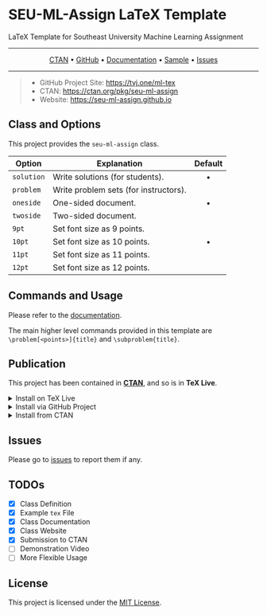 # SEU-ML-Assign LaTeX Template
LaTeX Template for Southeast University Machine Learning Assignment

***
<p align="center">
   <a href="https://ctan.org/pkg/seu-ml-assign">CTAN</a> • <a href="https://github.com/Teddy-van-Jerry/SEU-ML-Assign_LaTeX_Template">GitHub</a> • <a href="http://mirrors.ctan.org/macros/latex/contrib/seu-ml-assign/seu-ml-assign-doc.pdf">Documentation</a> • <a href="https://github.com/Teddy-van-Jerry/SEU-ML-Assign_LaTeX_Template/blob/master/SEU-ML-Assign-sample.pdf">Sample</a> • <a href="https://github.com/Teddy-van-Jerry/SEU-ML-Assign_LaTeX_Template/issues">Issues</a>
</p>

***

> - GitHub Project Site: https://tvj.one/ml-tex
> - CTAN: https://ctan.org/pkg/seu-ml-assign
> - Website: https://seu-ml-assign.github.io

## Class and Options
This project provides the `seu-ml-assign` class.

| Option | Explanation | Default |
| - | - | :-: |
| `solution` | Write solutions (for students). | • |
| `problem` | Write problem sets (for instructors). |
| `oneside` | One-sided document. | • |
| `twoside` | Two-sided document. |
| `9pt` | Set font size as 9 points. |
| `10pt` | Set font size as 10 points. | • |
| `11pt` | Set font size as 11 points. |
| `12pt` | Set font size as 12 points. |

## Commands and Usage
Please refer to the [documentation](seu-ml-assign-doc.pdf).

The main higher level commands provided in this template are `\problem[<points>]{title}` and `\subproblem{title}`.

## Publication
This project has been contained in [**CTAN**](https://ctan.org/pkg/seu-ml-assign), and so is in **TeX Live**.

<details><summary>Install on TeX Live</summary>
  <p>
    
```bash
tlmgr install seu-ml-assign
```
    
  </p>
</details>

<details><summary>Install via GitHub Project</summary>
  <p>
    
```bash
git clone https://github.com/Teddy-van-Jerry/SEU-ML-Assign_LaTeX_Template.git
```
    
  </p>
</details>

<details><summary>Install from CTAN</summary>
  <p>
    
Go to https://ctan.org/pkg/seu-ml-assign to download the package.
    
  </p>
</details>

## Issues
Please go to [issues](https://github.com/Teddy-van-Jerry/SEU-ML-Assign_LaTeX_Template/issues) to report them if any.


## TODOs
- [x] Class Definition
- [x] Example `tex` File
- [x] Class Documentation
- [x] Class Website
- [x] Submission to CTAN
- [ ] Demonstration Video
- [ ] More Flexible Usage

## License
This project is licensed under the [MIT License](LICENSE).
